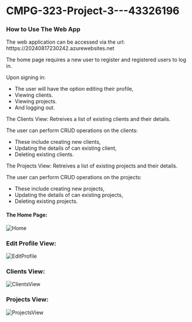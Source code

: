 # CMPG-323-Project-3---43326196

### How to Use The Web App
The web application can be accessed via the url: htttps://20240817230242.azurewebsites.net

The home page requires a new user to register and registered users to log in.

Upon signing in:
- The user will have the option editing their profile,
- Viewing clients.
- Viewing projects.
- And logging out.

The Clients View:
Retreives a list of existing clients and their details.

The user can perform CRUD operations on the clients:
- These include creating new clients,
- Updating the details of can existing client,
- Deleting existing clients.

The Projects View:
Retreives a list of existing projects and their details.

The user can perform CRUD operations on the projects:
- These include creating new projects,
- Updating the details of can existing projects,
- Deleting existing projects.

#### The Home Page:
![Home](https://github.com/user-attachments/assets/50b4d948-18c2-4d8c-95ea-94208e207e3b)

### Edit Profile View:
![EditProfile](https://github.com/user-attachments/assets/c80cc487-bfe6-44b9-9c71-14fb41c2e1fe)

### Clients View:
![ClientsView](https://github.com/user-attachments/assets/08090efd-b821-4426-9726-744eb6dc5463)

### Projects View:
![ProjectsView](https://github.com/user-attachments/assets/0ab5a904-0508-4ced-9672-96396ae019ec)



